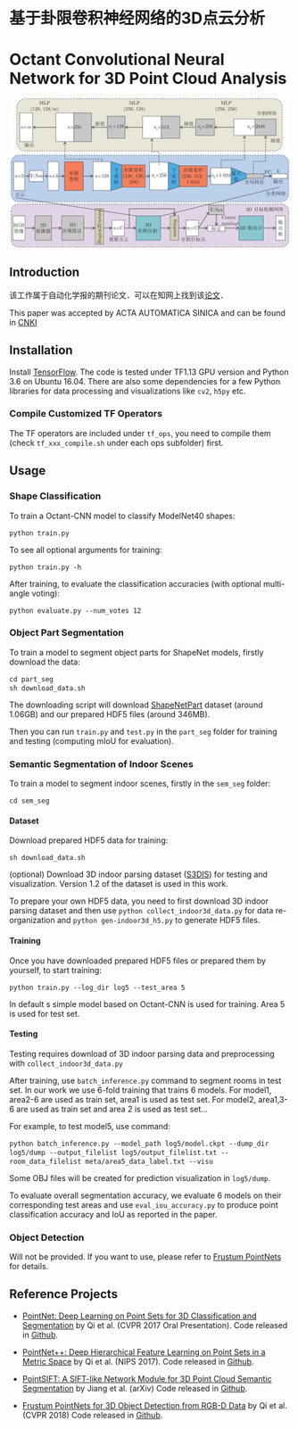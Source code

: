 # 基于卦限卷积神经网络的3D点云分析
# Octant Convolutional Neural Network for 3D Point Cloud Analysis

![architecture](./doc/teaser.jpg)

## Introduction

该工作属于自动化学报的期刊论文．可以在知网上找到该<a href="https://kns.cnki.net/kcms/detail/detail.aspx?dbcode=CAPJ&dbname=CAPJLAST&filename=MOTO20200811000&v=JCreBvAGjWgZzXmddHz%25mmd2FUxnDkfiGk%25mmd2BXH4b1%25mmd2BhTNCOnQJdsAnaxoOLf%25mmd2FnGwMcwlVM">论文</a>．

This paper was accepted by ACTA AUTOMATICA SINICA and can be found in <a href="https://kns.cnki.net/kcms/detail/detail.aspx?dbcode=CAPJ&dbname=CAPJLAST&filename=MOTO20200811000&v=JCreBvAGjWgZzXmddHz%25mmd2FUxnDkfiGk%25mmd2BXH4b1%25mmd2BhTNCOnQJdsAnaxoOLf%25mmd2FnGwMcwlVM">CNKI</a>  

## Installation

Install <a href="https://tensorflow.google.cn/install">TensorFlow</a>. The code is tested under TF1.13 GPU version and Python 3.6 on Ubuntu 16.04. There are also some dependencies for a few Python libraries for data processing and visualizations like `cv2`, `h5py` etc.

### Compile Customized TF Operators

The TF operators are included under `tf_ops`, you need to compile them (check `tf_xxx_compile.sh` under each ops subfolder) first.

## Usage

### Shape Classification

To train a Octant-CNN model to classify ModelNet40 shapes:
```
python train.py
```

To see all optional arguments for training:
```
python train.py -h
```

After training, to evaluate the classification accuracies (with optional multi-angle voting):
```
python evaluate.py --num_votes 12
```

### Object Part Segmentation

To train a model to segment object parts for ShapeNet models, firstly download the data:
```
cd part_seg
sh download_data.sh
```

The downloading script will download <a href="http://web.stanford.edu/~ericyi/project_page/part_annotation/index.html" target="_blank">ShapeNetPart</a> dataset (around 1.06GB) and our prepared HDF5 files (around 346MB).

Then you can run `train.py` and `test.py` in the `part_seg` folder for training and testing (computing mIoU for evaluation).

### Semantic Segmentation of Indoor Scenes

To train a model to segment indoor scenes, firstly in the `sem_seg` folder:
```
cd sem_seg
```

#### Dataset

Download prepared HDF5 data for training:
```
sh download_data.sh
```

(optional) Download 3D indoor parsing dataset (<a href="http://buildingparser.stanford.edu/dataset.html">S3DIS</a>) for testing and visualization. Version 1.2 of the dataset is used in this work.

To prepare your own HDF5 data, you need to first download 3D indoor parsing dataset and then use `python collect_indoor3d_data.py` for data re-organization and `python gen-indoor3d_h5.py` to generate HDF5 files.

#### Training

Once you have downloaded prepared HDF5 files or prepared them by yourself, to start training:
```
python train.py --log_dir log5 --test_area 5
```

In default s simple model based on Octant-CNN is used for training. Area 5 is used for test set.

#### Testing

Testing requires download of 3D indoor parsing data and preprocessing with `collect_indoor3d_data.py`

After training, use `batch_inference.py` command to segment rooms in test set.
In our work we use 6-fold training that trains 6 models.
For model1, area2-6 are used as train set, area1 is used as test set. For model2, area1,3-6 are used as train set and area 2 is used as test set...

For example, to test model5, use command:
```
python batch_inference.py --model_path log5/model.ckpt --dump_dir log5/dump --output_filelist log5/output_filelist.txt --room_data_filelist meta/area5_data_label.txt --visu
```

Some OBJ files will be created for prediction visualization in `log5/dump`.

To evaluate overall segmentation accuracy, we evaluate 6 models on their corresponding test areas and use `eval_iou_accuracy.py` to produce point classification accuracy and IoU as reported in the paper.

### Object Detection

Will not be provided. If you want to use, please refer to <a href="https://github.com/charlesq34/frustum-pointnets">Frustum PointNets</a> for details.


## Reference Projects

* <a href="https://openaccess.thecvf.com/content_cvpr_2017/papers/Qi_PointNet_Deep_Learning_CVPR_2017_paper.pdf">PointNet: Deep Learning on Point Sets for 3D Classification and Segmentation</a> by Qi et al. (CVPR 2017 Oral Presentation). Code released in <a href="https://github.com/charlesq34/pointnet">Github</a>.

* <a href="https://arxiv.org/pdf/1706.02413.pdf">PointNet++: Deep Hierarchical Feature Learning on Point Sets in a Metric Space</a> by Qi et al. (NIPS 2017). Code released in <a href="https://github.com/charlesq34/pointnet2">Github</a>.

* <a href="https://arxiv.org/pdf/1807.00652.pdf">PointSIFT: A SIFT-like Network Module for 3D Point Cloud Semantic Segmentation</a> by Jiang et al. (arXiv) Code released in <a href="https://github.com/MVIG-SJTU/pointSIFT">Github</a>.

* <a href="https://openaccess.thecvf.com/content_cvpr_2018/papers/Qi_Frustum_PointNets_for_CVPR_2018_paper.pdf">Frustum PointNets for 3D Object Detection from RGB-D Data</a> by Qi et al. (CVPR 2018) Code released in <a href="https://github.com/charlesq34/frustum-pointnets">Github</a>.
